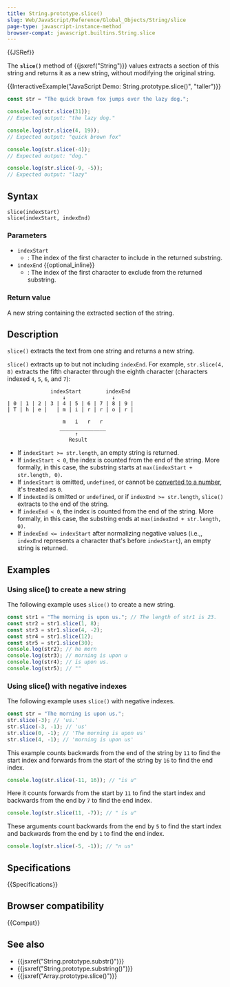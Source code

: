 ```yaml
---
title: String.prototype.slice()
slug: Web/JavaScript/Reference/Global_Objects/String/slice
page-type: javascript-instance-method
browser-compat: javascript.builtins.String.slice
---
```


{{JSRef}}

The **`slice()`** method of {{jsxref("String")}} values extracts a section of this string and
returns it as a new string, without modifying the original string.

{{InteractiveExample("JavaScript Demo: String.prototype.slice()", "taller")}}

```js interactive-example
const str = "The quick brown fox jumps over the lazy dog.";

console.log(str.slice(31));
// Expected output: "the lazy dog."

console.log(str.slice(4, 19));
// Expected output: "quick brown fox"

console.log(str.slice(-4));
// Expected output: "dog."

console.log(str.slice(-9, -5));
// Expected output: "lazy"
```

## Syntax

```js-nolint
slice(indexStart)
slice(indexStart, indexEnd)
```

### Parameters

- `indexStart`
  - : The index of the first character to include in the returned substring.
- `indexEnd` {{optional_inline}}
  - : The index of the first character to exclude from the returned substring.

### Return value

A new string containing the extracted section of the string.

## Description

`slice()` extracts the text from one string and returns a new string.

`slice()` extracts up to but not including `indexEnd`. For example, `str.slice(4, 8)` extracts the fifth character through the eighth character (characters indexed `4`, `5`, `6`, and `7`):

```plain
              indexStart        indexEnd
                  ↓               ↓
| 0 | 1 | 2 | 3 | 4 | 5 | 6 | 7 | 8 | 9 |
| T | h | e |   | m | i | r | r | o | r |

                  m   i   r   r
                 _______________
                      ↑
                    Result
```

- If `indexStart >= str.length`, an empty string is returned.
- If `indexStart < 0`, the index is counted from the end of the string. More formally, in this case, the substring starts at `max(indexStart + str.length, 0)`.
- If `indexStart` is omitted, `undefined`, or cannot be [converted to a number](/en-US/docs/Web/JavaScript/Reference/Global_Objects/Number#number_coercion), it's treated as `0`.
- If `indexEnd` is omitted or `undefined`, or if `indexEnd >= str.length`, `slice()` extracts to the end of the string.
- If `indexEnd < 0`, the index is counted from the end of the string. More formally, in this case, the substring ends at `max(indexEnd + str.length, 0)`.
- If `indexEnd <= indexStart` after normalizing negative values (i.e.,, `indexEnd` represents a character that's before `indexStart`), an empty string is returned.

## Examples

### Using slice() to create a new string

The following example uses `slice()` to create a new string.

```js
const str1 = "The morning is upon us."; // The length of str1 is 23.
const str2 = str1.slice(1, 8);
const str3 = str1.slice(4, -2);
const str4 = str1.slice(12);
const str5 = str1.slice(30);
console.log(str2); // he morn
console.log(str3); // morning is upon u
console.log(str4); // is upon us.
console.log(str5); // ""
```

### Using slice() with negative indexes

The following example uses `slice()` with negative indexes.

```js
const str = "The morning is upon us.";
str.slice(-3); // 'us.'
str.slice(-3, -1); // 'us'
str.slice(0, -1); // 'The morning is upon us'
str.slice(4, -1); // 'morning is upon us'
```

This example counts backwards from the end of the string by `11` to find the
start index and forwards from the start of the string by `16` to find the end
index.

```js
console.log(str.slice(-11, 16)); // "is u"
```

Here it counts forwards from the start by `11` to find the start index and
backwards from the end by `7` to find the end index.

```js
console.log(str.slice(11, -7)); // " is u"
```

These arguments count backwards from the end by `5` to find the start index
and backwards from the end by `1` to find the end index.

```js
console.log(str.slice(-5, -1)); // "n us"
```

## Specifications

{{Specifications}}

## Browser compatibility

{{Compat}}

## See also

- {{jsxref("String.prototype.substr()")}}
- {{jsxref("String.prototype.substring()")}}
- {{jsxref("Array.prototype.slice()")}}
